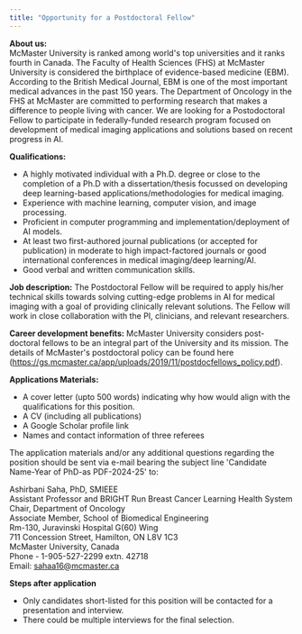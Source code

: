 ```yaml
---
title: "Opportunity for a Postdoctoral Fellow"
---
```

**About us:**  
McMaster University is ranked among world's top universities and it ranks fourth in Canada. The Faculty of Health Sciences (FHS) at McMaster University is considered the birthplace of evidence-based medicine (EBM). According to the British Medical Journal, EBM is one of the most important medical advances in the past 150 years. The Department of Oncology in the FHS at McMaster are committed to performing research that makes a difference to people living with cancer.
We are looking for a Postodoctoral Fellow to participate in federally-funded research program focused on development of medical imaging applications and solutions based on recent progress in AI.


**Qualifications:**
* A highly motivated individual with a Ph.D. degree or close to the completion of a Ph.D with a dissertation/thesis focussed on developing deep learning-based applications/methodologies for medical imaging.
* Experience with machine learning, computer vision, and image processing.
* Proficient in computer programming and implementation/deployment of AI models.
* At least two first-authored journal publications (or accepted for publication) in moderate to high impact-factored journals or good international conferences in medical imaging/deep learning/AI.
* Good verbal and written communication skills.

**Job description:**
The Postdoctoral Fellow will be required to apply his/her technical skills towards solving cutting-edge problems in AI for medical imaging with a goal of providing clinically relevant solutions. The Fellow will work in close collaboration with the PI, clinicians, and relevant researchers. 

**Career development benefits:**
McMaster University considers post-doctoral fellows to be an integral part of the University and its mission. The details of McMaster's postdoctoral policy can be found here (https://gs.mcmaster.ca/app/uploads/2019/11/postdocfellows_policy.pdf).

**Applications Materials:**
* A cover letter (upto 500 words) indicating why how would align with the qualifications for this position.
* A CV (including all publications)
* A Google Scholar profile link
* Names and contact information of three referees

The application materials and/or any additional questions regarding the position should be sent via e-mail bearing the subject line 'Candidate Name-Year of PhD-as PDF-2024-25' to:

Ashirbani Saha, PhD, SMIEEE  
Assistant Professor and BRIGHT Run Breast Cancer Learning Health System Chair, Department of Oncology  
Associate Member, School of Biomedical Engineering  
Rm-130, Juravinski Hospital G(60) Wing  
711 Concession Street, Hamilton, ON L8V 1C3   
McMaster University, Canada  
Phone - 1-905-527-2299 extn. 42718  
Email: sahaa16@mcmaster.ca

**Steps after application**
* Only candidates short-listed for this position will be contacted for a presentation and interview.
* There could be multiple interviews for the final selection.
